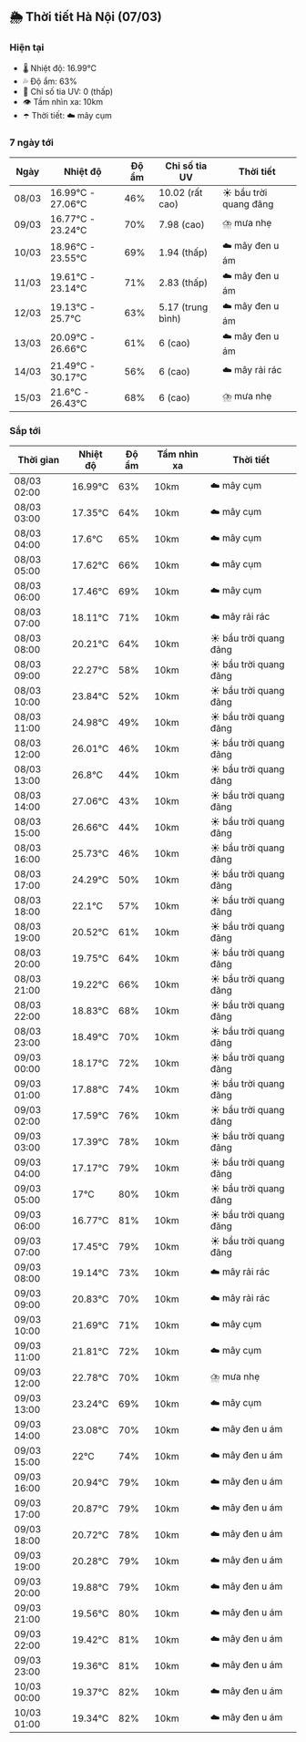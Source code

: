 ## 🌦️ Thời tiết Hà Nội (07/03)

### Hiện tại

- 🌡️ Nhiệt độ: 16.99℃
- 💦 Độ ẩm: 63%
- 🌟 Chỉ số tia UV: 0 (thấp)
- 👁️ Tầm nhìn xa: 10km
- ☂️ Thời tiết: ☁️ mây cụm

### 7 ngày tới

| Ngày | Nhiệt độ | Độ ẩm | Chỉ số tia UV | Thời tiết |
| --- | --- | --- | --- | --- |
| 08/03 | 16.99℃ - 27.06℃ | 46% | 10.02 (rất cao) | ☀️ bầu trời quang đãng |
| 09/03 | 16.77℃ - 23.24℃ | 70% | 7.98 (cao) | ⛈️ mưa nhẹ |
| 10/03 | 18.96℃ - 23.55℃ | 69% | 1.94 (thấp) | ☁️ mây đen u ám |
| 11/03 | 19.61℃ - 23.14℃ | 71% | 2.83 (thấp) | ☁️ mây đen u ám |
| 12/03 | 19.13℃ - 25.7℃ | 63% | 5.17 (trung bình) | ☁️ mây đen u ám |
| 13/03 | 20.09℃ - 26.66℃ | 61% | 6 (cao) | ☁️ mây đen u ám |
| 14/03 | 21.49℃ - 30.17℃ | 56% | 6 (cao) | ☁️ mây rải rác |
| 15/03 | 21.6℃ - 26.43℃ | 68% | 6 (cao) | ⛈️ mưa nhẹ |

### Sắp tới

| Thời gian | Nhiệt độ | Độ ẩm | Tầm nhìn xa | Thời tiết |
| --- | --- | --- | --- | --- |
| 08/03 02:00 | 16.99℃ | 63% | 10km | ☁️ mây cụm |
| 08/03 03:00 | 17.35℃ | 64% | 10km | ☁️ mây cụm |
| 08/03 04:00 | 17.6℃ | 65% | 10km | ☁️ mây cụm |
| 08/03 05:00 | 17.62℃ | 66% | 10km | ☁️ mây cụm |
| 08/03 06:00 | 17.46℃ | 69% | 10km | ☁️ mây cụm |
| 08/03 07:00 | 18.11℃ | 71% | 10km | ☁️ mây rải rác |
| 08/03 08:00 | 20.21℃ | 64% | 10km | ☀️ bầu trời quang đãng |
| 08/03 09:00 | 22.27℃ | 58% | 10km | ☀️ bầu trời quang đãng |
| 08/03 10:00 | 23.84℃ | 52% | 10km | ☀️ bầu trời quang đãng |
| 08/03 11:00 | 24.98℃ | 49% | 10km | ☀️ bầu trời quang đãng |
| 08/03 12:00 | 26.01℃ | 46% | 10km | ☀️ bầu trời quang đãng |
| 08/03 13:00 | 26.8℃ | 44% | 10km | ☀️ bầu trời quang đãng |
| 08/03 14:00 | 27.06℃ | 43% | 10km | ☀️ bầu trời quang đãng |
| 08/03 15:00 | 26.66℃ | 44% | 10km | ☀️ bầu trời quang đãng |
| 08/03 16:00 | 25.73℃ | 46% | 10km | ☀️ bầu trời quang đãng |
| 08/03 17:00 | 24.29℃ | 50% | 10km | ☀️ bầu trời quang đãng |
| 08/03 18:00 | 22.1℃ | 57% | 10km | ☀️ bầu trời quang đãng |
| 08/03 19:00 | 20.52℃ | 61% | 10km | ☀️ bầu trời quang đãng |
| 08/03 20:00 | 19.75℃ | 64% | 10km | ☀️ bầu trời quang đãng |
| 08/03 21:00 | 19.22℃ | 66% | 10km | ☀️ bầu trời quang đãng |
| 08/03 22:00 | 18.83℃ | 68% | 10km | ☀️ bầu trời quang đãng |
| 08/03 23:00 | 18.49℃ | 70% | 10km | ☀️ bầu trời quang đãng |
| 09/03 00:00 | 18.17℃ | 72% | 10km | ☀️ bầu trời quang đãng |
| 09/03 01:00 | 17.88℃ | 74% | 10km | ☀️ bầu trời quang đãng |
| 09/03 02:00 | 17.59℃ | 76% | 10km | ☀️ bầu trời quang đãng |
| 09/03 03:00 | 17.39℃ | 78% | 10km | ☀️ bầu trời quang đãng |
| 09/03 04:00 | 17.17℃ | 79% | 10km | ☀️ bầu trời quang đãng |
| 09/03 05:00 | 17℃ | 80% | 10km | ☀️ bầu trời quang đãng |
| 09/03 06:00 | 16.77℃ | 81% | 10km | ☀️ bầu trời quang đãng |
| 09/03 07:00 | 17.45℃ | 79% | 10km | ☀️ bầu trời quang đãng |
| 09/03 08:00 | 19.14℃ | 73% | 10km | ☁️ mây rải rác |
| 09/03 09:00 | 20.83℃ | 70% | 10km | ☁️ mây rải rác |
| 09/03 10:00 | 21.69℃ | 71% | 10km | ☁️ mây cụm |
| 09/03 11:00 | 21.81℃ | 72% | 10km | ☁️ mây cụm |
| 09/03 12:00 | 22.78℃ | 70% | 10km | ⛈️ mưa nhẹ |
| 09/03 13:00 | 23.24℃ | 69% | 10km | ☁️ mây cụm |
| 09/03 14:00 | 23.08℃ | 70% | 10km | ☁️ mây đen u ám |
| 09/03 15:00 | 22℃ | 74% | 10km | ☁️ mây đen u ám |
| 09/03 16:00 | 20.94℃ | 79% | 10km | ☁️ mây đen u ám |
| 09/03 17:00 | 20.87℃ | 79% | 10km | ☁️ mây đen u ám |
| 09/03 18:00 | 20.72℃ | 78% | 10km | ☁️ mây đen u ám |
| 09/03 19:00 | 20.28℃ | 79% | 10km | ☁️ mây đen u ám |
| 09/03 20:00 | 19.88℃ | 79% | 10km | ☁️ mây đen u ám |
| 09/03 21:00 | 19.56℃ | 80% | 10km | ☁️ mây đen u ám |
| 09/03 22:00 | 19.42℃ | 81% | 10km | ☁️ mây đen u ám |
| 09/03 23:00 | 19.36℃ | 81% | 10km | ☁️ mây đen u ám |
| 10/03 00:00 | 19.37℃ | 82% | 10km | ☁️ mây đen u ám |
| 10/03 01:00 | 19.34℃ | 82% | 10km | ☁️ mây đen u ám |
